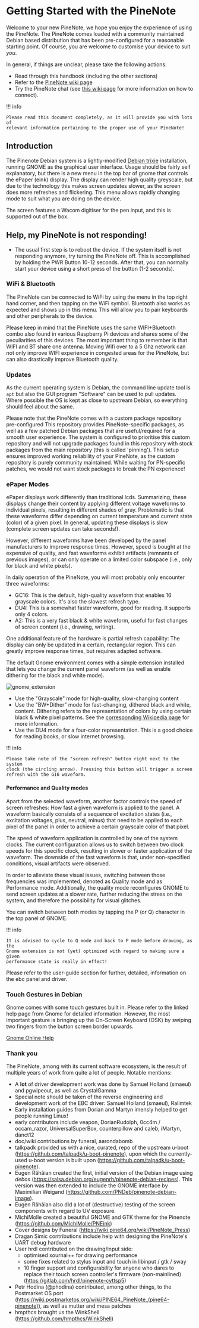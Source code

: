 # Getting Started with the PineNote

<!-- First point of contact, should give just enough to know whats what and
setup someone who has used Linux before -->

Welcome to your new PineNote, we hope you enjoy the experience of using the
PineNote.
The PineNote comes loaded with a community maintained Debian based distribution
that has been pre-configured for a reasonable starting point.
Of course, you are welcome to customise your device to suit _you_.

In general, if things are unclear, please take the following actions:

* Read through this handbook (including the other sections)
* Refer to the [PineNote wiki page](https://wiki.pine64.org/index.php?title=PineNote)
* Try the PineNote chat (see [this wiki
  page](https://wiki.pine64.org/wiki/Main_Page#Chat_Platforms) for more
  information on how to connect).

!!! info

	Please read this document completely, as it will provide you with lots of
	relevant information pertaining to the proper use of your PineNote!

## Introduction

The Pinenote Debian system is a lightly-modified [Debian
trixie](https://www.debian.org/) installation, running GNOME as the graphical
user interface.
Usage should be fairly self explanatory, but there is a new menu
in the top bar of gnome that controls the ePaper (eink) display.
The display can render high quality greyscale, but due to the technology this
makes screen updates slower, as the screen does more refreshes and flickering.
This menu allows rapidly changing mode to suit what you are doing on the
device.

The screen features a Wacom digitiser for the pen input, and this is supported
out of the box.


## Help, my PineNote is not responding!

* The usual first step is to reboot the device. If the system itself is not
  responding anymore, try turning the PineNote off.
  This is accomplished by holding the PWR Button 10-12 seconds. After that, you
  can normally start your device using a short press of the button (1-2
  seconds).

### WiFi & Bluetooth

The PineNote can be connected to WiFi by using the menu in the top right hand
corner, and then tapping on the WiFi symbol.
Bluetooth also works as expected and shows up in this menu. This will allow you
to pair keyboards and other peripherals to the device.

Please keep in mind that the PineNote uses the same WIFI+Bluetooth combo also
found in various Raspberry Pi devices and shares some of the peculiarities of
this devices.
The most important thing to remember is that WIFI and BT share one antenna.
Moving Wifi over to a 5 Ghz network can not only improve WIFI experience in
congested areas for the PineNote, but can also drastically improve Bluetooth
quality.

### Updates

<!-- TODO -->
As the current operating system is Debian, the command line update tool is
`apt` but also the GUI program "Software" can be used to pull updates.
Where possible the OS is kept as close to upstream Debian, so everything should
feel about the same.

Please note that the PineNote comes with a custom package repository
pre-configured
This repository provides PineNote-specific packages, as well as a few patched
Debian packages that are useful/required for a smooth user experience.
The system is configured to prioritise this custom repository and will not
upgrade packages found in this repository with stock packages from the main
repository (this is called 'pinning').
This setup ensures improved working reliability of your PineNote, as the custom
repository is purely community maintained. While waiting for PN-specific
patches, we would not want stock packages to break the PN experience!

### ePaper Modes

ePaper displays work differently than traditional lcds.
Summarizing, these displays change their content by applying different voltage
waveforms to individual pixels, resulting in different shades of gray.
Problematic is that these waveforms differ depending on current temperature and
current state (color) of a given pixel.
In general, updating these displays is slow (complete screen updates can take
seconds!).

However, different waveforms have been developed by the panel manufacturers to
improve response times.
However, speed is bought at the expensive of quality, and fast waveforms
exhibit artifacts (remnants of previous images), or can only operate on a
limited color subspace (i.e., only for black and white pixels).

In daily operation of the PineNote, you will most probably only encounter three
waveforms:

* GC16: This is the default, high-quality waveform that enables 16 grayscale
  colors. It's also the slowest refresh type.
* DU4: This is a somewhat faster waveform, good for reading. It supports only 4
  colors.
* A2: This is a very fast black & white waveform, useful for fast changes of
  screen content  (i.e., drawing, writing).

One additional feature of the hardware is partial refresh capability: The
display can only be updated in a certain, rectangular region. This can greatly
improve response times, but requires adapted software.

The default Gnome environment comes with a simple extension installed that lets
you change the current panel waveform (as well as enable dithering for the
black and white mode).

![gnome_extension](img/gnome_extension.png)

* Use the "Grayscale" mode for high-quality, slow-changing content
* Use the "BW+Dither" mode for fast-changing, dithered black and white,
  content. Dithering refers to the representation of colors by using certain
  black & white pixel patterns. See the [corresponding Wikipedia
  page](https://en.wikipedia.org/wiki/Dither) for more information.
* Use the DU4 mode for a four-color representation. This is a good choice for
  reading books, or slow internet browsing.

!!! info

	Please take note of the "screen refresh" button right next to the system
	clock (the circling arrow). Pressing this button will trigger a screen
	refresh with the G16 waveform.


#### Performance and Quality modes

Apart from the selected waveform, another factor controls the speed of screen
refreshes: How fast a given waveform is applied to the panel.
A waveform basically consists of a sequence of excitation states (i.e.,
excitation voltages, plus, neutral, minus) that need to be applied to each
pixel of the panel in order to achieve a certain grayscale color of that pixel.

The speed of waveform application is controlled by one of the system clocks.
The current configuration allows us to switch between two clock speeds for this
specific clock, resulting in slower or faster application of the waveform.
The downside of the fast waveform is that, under non-specified conditions,
visual artifacts were observed.

In order to alleviate these visual issues, switching between those frequencies
was implemented, denoted as Quality mode and as Performance mode.
Additionally, the quality mode reconfigures GNOME to send screen updates at a
slower rate, further reducing the stress on the system, and therefore the
possibility for visual glitches.

You can switch between both modes by tapping the P (or Q) character in the top
panel of GNOME.

!!! info

	It is advised to cycle to Q mode and back to P mode before drawing, as the
	Gnome extension is not (yet) optimized with regard to making sure a given
	performance state is really in effect!

Please refer to the user-guide section for further, detailed, information on
the ebc panel and driver.

### Touch Gestures in Debian

Gnome comes with some touch gestures built in. Please refer to the linked help
page from Gnome for detailed information.
However, the most important gesture is bringing up the On-Screen Keyboard (OSK)
by swiping two fingers from the button screen border upwards.

[Gnome Online Help](https://help.gnome.org/users/gnome-help/stable/touchscreen-gestures.html.en)

### Thank you

The PineNote, among with its current software ecosystem, is the result of
multiple years of work from quite a lot of people. Notable mentions:

* A **lot** of driver development work was done by Samuel Holland (smaeul) and
  pgwipeout, as well as CrystalGamma
* Special note should be taken of the reverse engineering and development work
  of the EBC driver: Samuel Holland (smaeul), Ralimtek
* Early installation guides from Dorian and Martyn imensly helped to get people
  running Linux!
* early contributors include veapon, DorianRudolph, 0cc4m / occam_razor,
  UniversalSuperBox, counterpillow and caleb, iMartyn, danct12
* doc/wiki contributions by funeral, aarondabomb
* talkpadk provided us with a nice, curated, repo of the upstream u-boot
  (https://github.com/talpadk/u-boot-pinenote), upon which the currently-used
  u-boot version is built upon (https://github.com/talpadk/u-boot-pinenote).
* Eugen Răhăian created the first, initial version of the Debian image using
  *debos* (https://salsa.debian.org/eugenrh/pinenote-debian-recipes).
  This version was then extended to include the GNOME interface by
  Maximilian Weigand (https://github.com/PNDeb/pinenote-debian-image).
* Eugen Răhăian also did a lot of (destructive) testing of the screen
  components with regard to UV exposure.
* MichiMolle created a beautiful GNOME and GTK theme for the Pinenote
  (https://github.com/MichiMolle/PNEink)
* Cover designs by Funeral (https://wiki.pine64.org/wiki/PineNote_Press)
* Dragan Simic contributions include help with designing the PineNote's UART
  debug hardware
* User hrdl contributed on the drawing/input side:
	* optimised xournal++ for drawing performance
	* some fixes related to stylus input and touch in libinput / gtk / sway
	* 10 finger support and configurability for anyone who dares to replace
	  their touch screen controller's firmware (non-mainlined)
	  (https://gitlab.com/hrdl/pinenote-cyttsp5)
* Petr Hodina (@phodina) contributed, among other things, to the Postmarket OS
  port (https://wiki.postmarketos.org/wiki/PINE64_PineNote_(pine64-pinenote)),
  as well as mutter and mesa patches
* hmpthcs brought us the WinkShell (https://github.com/hmpthcs/WinkShell)
